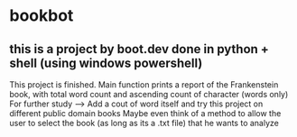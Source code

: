 # bookbot
## this is a project by boot.dev done in python + shell (using windows powershell)

This project is finished. Main function prints a report of the Frankenstein book, with total word count and ascending count of character (words only)
For further study --> Add a cout of word itself and try this project on different public domain books
Maybe even think of a method to allow the user to select the book (as long as its a .txt file) that he wants to analyze
